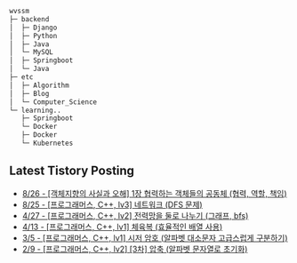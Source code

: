 
```bash
wvssm
├─ backend
│  ├─ Django     
│  ├─ Python
│  ├─ Java
│  └─ MySQL    
│  ├─ Springboot     
│  └─ Java
├─ etc         
│  ├─ Algorithm  
│  ├─ Blog
│  └─ Computer_Science   
└─ learning..
   ├─ Springboot     
   └─ Docker           
   ├─ Docker
   └─ Kubernetes           

```  

## Latest Tistory Posting<div class=blog-post text-align='left'>
 - [8/26 - [객체지향의 사실과 오해] 1장 협력하는 객체들의 공동체 (협력, 역할, 책임)](https://wvssm.tistory.com/entry/%EA%B0%9D%EC%B2%B4%EC%A7%80%ED%96%A5%EC%9D%98-%EC%82%AC%EC%8B%A4%EA%B3%BC-%EC%98%A4%ED%95%B4-1%EC%9E%A5-%ED%98%91%EB%A0%A5%ED%95%98%EB%8A%94-%EA%B0%9D%EC%B2%B4%EB%93%A4%EC%9D%98-%EA%B3%B5%EB%8F%99%EC%B2%B4-%ED%98%91%EB%A0%A5-%EC%97%AD%ED%95%A0-%EC%B1%85%EC%9E%84)
 - [8/25 - [프로그래머스, C++, lv3]  네트워크 (DFS 문제)](https://wvssm.tistory.com/entry/%ED%94%84%EB%A1%9C%EA%B7%B8%EB%9E%98%EB%A8%B8%EC%8A%A4-C-%EB%84%A4%ED%8A%B8%EC%9B%8C%ED%81%AC-DFS-%EB%AC%B8%EC%A0%9C)
 - [4/27 - [프로그래머스, C++, lv2] 전력망을 둘로 나누기 (그래프, bfs)](https://wvssm.tistory.com/entry/%ED%94%84%EB%A1%9C%EA%B7%B8%EB%9E%98%EB%A8%B8%EC%8A%A4-C-lv2-%EC%A0%84%EB%A0%A5%EB%A7%9D%EC%9D%84-%EB%91%98%EB%A1%9C-%EB%82%98%EB%88%84%EA%B8%B0-%EA%B7%B8%EB%9E%98%ED%94%84-bfs)
 - [4/13 - [프로그래머스, C++, lv1] 체육복 (효율적인 배열 사용)](https://wvssm.tistory.com/entry/%ED%94%84%EB%A1%9C%EA%B7%B8%EB%9E%98%EB%A8%B8%EC%8A%A4-C-lv1-%EC%B2%B4%EC%9C%A1%EB%B3%B5-%ED%9A%A8%EC%9C%A8%EC%A0%81%EC%9D%B8-%EB%B0%B0%EC%97%B4-%EC%82%AC%EC%9A%A9)
 - [3/5 - [프로그래머스, C++, lv1] 시저 암호 (알파벳 대소문자 고급스럽게 구분하기)](https://wvssm.tistory.com/entry/%ED%94%84%EB%A1%9C%EA%B7%B8%EB%9E%98%EB%A8%B8%EC%8A%A4-C-lv1-%EC%8B%9C%EC%A0%80-%EC%95%94%ED%98%B8-%EC%95%8C%ED%8C%8C%EB%B2%B3-%EB%8C%80%EC%86%8C%EB%AC%B8%EC%9E%90-%EA%B3%A0%EA%B8%89%EC%8A%A4%EB%9F%BD%EA%B2%8C-%EA%B5%AC%EB%B6%84%ED%95%98%EA%B8%B0)
 - [2/9 - [프로그래머스, C++, lv2] [3차] 압축 (알파벳 문자열로 초기화)](https://wvssm.tistory.com/entry/%ED%94%84%EB%A1%9C%EA%B7%B8%EB%9E%98%EB%A8%B8%EC%8A%A4-C-lv2-3%EC%B0%A8-%EC%95%95%EC%B6%95-%EC%95%8C%ED%8C%8C%EB%B2%B3-%EB%AC%B8%EC%9E%90%EC%97%B4%EB%A1%9C-%EC%B4%88%EA%B8%B0%ED%99%94)

</div>
</div>

